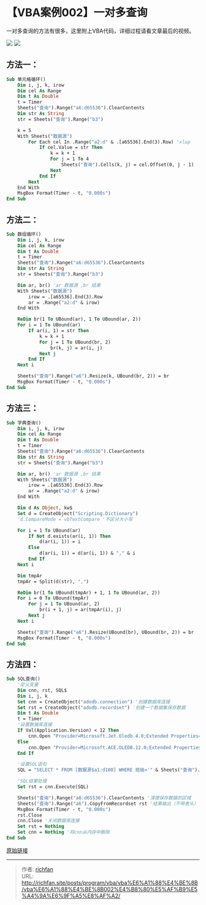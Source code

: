 # 【VBA案例002】一对多查询

一对多查询的方法有很多，这里附上VBA代码，详细过程请看文章最后的视频。

![](https://img.richfan.site/program/vba/vba案列/【VBA案例002】一对多查询_1.png)
![](https://img.richfan.site/program/vba/vba案列/【VBA案例002】一对多查询_2.png)

## 方法一：

```vb
Sub 单元格循环()
    Dim i, j, k, irow
    Dim cel As Range
    Dim t As Double
    t = Timer
    Sheets("查询").Range("a6:d65536").ClearContents
    Dim str As String
    str = Sheets("查询").Range("b3")

    k = 5
    With Sheets("数据源")
        For Each cel In .Range("a2:d" & .[a65536].End(3).Row) 'xlup
            If cel.Value = str Then
                k = k + 1
                For j = 1 To 4
                    Sheets("查询").Cells(k, j) = cel.Offset(0, j - 1)
                Next
            End If
        Next
    End With
    MsgBox Format(Timer - t, "0.000s")
End Sub
```

## 方法二：

```vb
Sub 数组循环()
    Dim i, j, k, irow
    Dim cel As Range
    Dim t As Double
    t = Timer
    Sheets("查询").Range("a6:d65536").ClearContents
    Dim str As String
    str = Sheets("查询").Range("b3")

    Dim ar, br() 'ar 数据源 ,br 结果
    With Sheets("数据源")
        irow = .[a65536].End(3).Row
        ar = .Range("a2:d" & irow)
    End With

    ReDim br(1 To UBound(ar), 1 To UBound(ar, 2))
    For i = 1 To UBound(ar)
        If ar(i, 1) = str Then
            k = k + 1
            For j = 1 To UBound(br, 2)
                br(k, j) = ar(i, j)
            Next j
        End If
    Next i

    Sheets("查询").Range("a6").Resize(k, UBound(br, 2)) = br
    MsgBox Format(Timer - t, "0.000s")
End Sub
```

## 方法三：

```vb
Sub 字典查询()
    Dim i, j, k, irow
    Dim cel As Range
    Dim t As Double
    t = Timer
    Sheets("查询").Range("a6:d65536").ClearContents
    Dim str As String
    str = Sheets("查询").Range("b3")

    Dim ar, br() 'ar 数据源 ,br 结果
    With Sheets("数据源")
        irow = .[a65536].End(3).Row
        ar = .Range("a2:d" & irow)
    End With

    Dim d As Object, kw$
    Set d = CreateObject("Scripting.Dictionary")
    'd.CompareMode = vbTextCompare '不区分大小写

    For i = 1 To UBound(ar)
        If Not d.exists(ar(i, 1)) Then
            d(ar(i, 1)) = i
        Else
            d(ar(i, 1)) = d(ar(i, 1)) & "," & i
        End If
    Next i

    Dim tmpAr
    tmpAr = Split(d(str), ",")

    ReDim br(1 To UBound(tmpAr) + 1, 1 To UBound(ar, 2))
    For i = 0 To UBound(tmpAr)
        For j = 1 To UBound(ar, 2)
            br(i + 1, j) = ar(tmpAr(i), j)
        Next j
    Next i

    Sheets("查询").Range("a6").Resize(UBound(br), UBound(br, 2)) = br
    MsgBox Format(Timer - t, "0.000s")
End Sub
```

## 方法四：

```vb
Sub SQL查询()
    '定义变量
    Dim cnn, rst, SQL$
    Dim i, j, k
    Set cnn = CreateObject("adodb.connection") '创建数据库连接
    Set rst = CreateObject("adodb.recordset") '创建一个数据集保存数据
    Dim t As Double
    t = Timer
    '设置数据库连接
    If Val(Application.Version) < 12 Then
        cnn.Open "Provider=Microsoft.Jet.Oledb.4.0;Extended Properties='Excel 8.0;HDR=yes';Data Source=" & ThisWorkbook.FullName
    Else
        cnn.Open "Provider=Microsoft.ACE.OLEDB.12.0;Extended Properties='Excel 12.0;HDR=yes';Data Source=" & ThisWorkbook.FullName
    End If

    '设置SQL语句
    SQL = "SELECT * FROM [数据源$a1:d100] WHERE 班级='" & Sheets("查询").[B3] & "'"

    'SQL结果处理
    Set rst = cnn.Execute(SQL)

    Sheets("查询").Range("a6:d65536").ClearContents '清理保存数据的区域
    Sheets("查询").Range("a6").CopyFromRecordset rst '结果输出（不带表头）
    MsgBox Format(Timer - t, "0.000s")
    rst.Close
    cnn.Close '关闭数据库连接
    Set rst = Nothing
    Set cnn = Nothing '将cnn从内存中删除
End Sub
```

[原始链接](https://mp.weixin.qq.com/s?__biz=MzIyOTc3NzQ2NA==&mid=2247485016&idx=1&sn=03ab36893d1e13a10e605f572ca30038&chksm=e8bccf0fdfcb46192da110df69748b7fa65fb2cea568055237e818074b0e076fb0da12aff279&scene=178&cur_album_id=3115603487041503237#rd)

---

> 作者: [richfan](https://richfan.site/)  
> URL: http://richfan.site/posts/program/vba/vba%E6%A1%88%E4%BE%8B/vba%E6%A1%88%E4%BE%8B002%E4%B8%80%E5%AF%B9%E5%A4%9A%E6%9F%A5%E8%AF%A2/  

